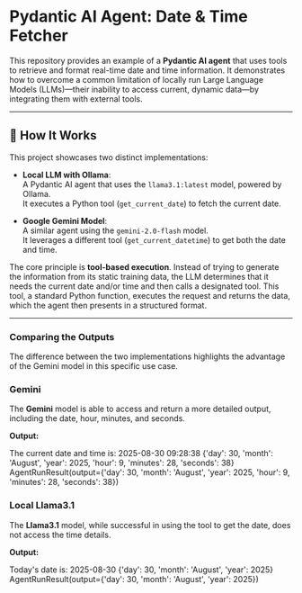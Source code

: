# Pydantic AI Agent: Date & Time Fetcher

This repository provides an example of a **Pydantic AI agent** that uses tools to retrieve and format real-time date and time information. It demonstrates how to overcome a common limitation of locally run Large Language Models (LLMs)—their inability to access current, dynamic data—by integrating them with external tools.

---

## 🚀 How It Works

This project showcases two distinct implementations:

- **Local LLM with Ollama**:  
  A Pydantic AI agent that uses the `llama3.1:latest` model, powered by Ollama.  
  It executes a Python tool (`get_current_date`) to fetch the current date.

- **Google Gemini Model**:  
  A similar agent using the `gemini-2.0-flash` model.  
  It leverages a different tool (`get_current_datetime`) to get both the date and time.

The core principle is **tool-based execution**. Instead of trying to generate the information from its static training data, the LLM determines that it needs the current date and/or time and then calls a designated tool. This tool, a standard Python function, executes the request and returns the data, which the agent then presents in a structured format.

---

### Comparing the Outputs

The difference between the two implementations highlights the advantage of the Gemini model in this specific use case.

### Gemini
The **Gemini** model is able to access and return a more detailed output, including the date, hour, minutes, and seconds.

**Output:**


The current date and time is: 2025-08-30 09:28:38
{'day': 30, 'month': 'August', 'year': 2025, 'hour': 9, 'minutes': 28, 'seconds': 38}
AgentRunResult(output={'day': 30, 'month': 'August', 'year': 2025, 'hour': 9, 'minutes': 28, 'seconds': 38})


### Local Llama3.1
The **Llama3.1** model, while successful in using the tool to get the date, does not access the time details.

**Output:**

Today's date is: 2025-08-30
{'day': 30, 'month': 'August', 'year': 2025}
AgentRunResult(output={'day': 30, 'month': 'August', 'year': 2025})